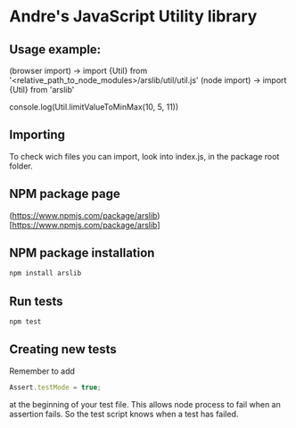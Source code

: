 # Andre's JavaScript Utility library

## Usage example:

(browser import) -> import {Util} from '<relative_path_to_node_modules>/arslib/util/util.js'
(node import) -> import {Util} from 'arslib'

console.log(Util.limitValueToMinMax(10, 5, 11))

## Importing

To check wich files you can import, look into index.js, in the package root folder.

## NPM package page
(https://www.npmjs.com/package/arslib)[https://www.npmjs.com/package/arslib]


## NPM package installation

```bash
npm install arslib
```

## Run tests

```bash
npm test
```

## Creating new tests

Remember to add

```javascript
Assert.testMode = true;
```

at the beginning of your test file. This allows node process to fail when an assertion fails. So the test script knows when a test has failed.
